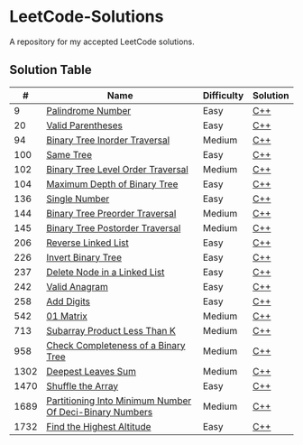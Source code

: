 # LeetCode-Solutions
A repository for my accepted LeetCode solutions.


## Solution Table
| # | Name | Difficulty | Solution |
| --- | --- | --- | --- |
| 9 | [Palindrome Number](https://leetcode.com/problems/palindrome-number) | Easy | [C++](https://github.com/AnxietyMedicine/LeetCode-Solutions/blob/main/C++/0009.%20Palindrome%20Number.cpp) |
| 20 | [Valid Parentheses](https://leetcode.com/problems/valid-parentheses) | Easy | [C++](https://github.com/AnxietyMedicine/LeetCode-Solutions/blob/main/C%2B%2B/0020.%20Valid%20Parentheses.cpp) |
| 94 | [Binary Tree Inorder Traversal](https://leetcode.com/problems/binary-tree-inorder-traversal/) | Medium | [C++](https://github.com/AnxietyMedicine/LeetCode-Solutions/blob/main/C%2B%2B/0094.%20Binary%20Tree%20Inorder%20Traversal.cpp) |
| 100 | [Same Tree](https://leetcode.com/problems/same-tree/) | Easy | [C++](https://github.com/AnxietyMedicine/LeetCode-Solutions/blob/main/C%2B%2B/0100.%20Same%20Tree.cpp) |
| 102 | [Binary Tree Level Order Traversal](https://leetcode.com/problems/binary-tree-level-order-traversal/) | Medium | [C++](https://github.com/AnxietyMedicine/LeetCode-Solutions/blob/main/C%2B%2B/0102.%20Binary%20Tree%20Level%20Order%20Traversal.cpp) |
| 104 | [Maximum Depth of Binary Tree](https://leetcode.com/problems/maximum-depth-of-binary-tree/) | Easy | [C++](https://github.com/AnxietyMedicine/LeetCode-Solutions/blob/main/C%2B%2B/0104.%20Maximum%20Depth%20of%20Binary%20Tree.cpp) |
| 136 | [Single Number](https://leetcode.com/problems/single-number/) | Easy | [C++](https://github.com/AnxietyMedicine/LeetCode-Solutions/blob/main/C%2B%2B/0136.%20Single%20Number.cpp) |
| 144| [Binary Tree Preorder Traversal](https://leetcode.com/problems/binary-tree-preorder-traversal/) | Medium | [C++](https://github.com/AnxietyMedicine/LeetCode-Solutions/blob/main/C%2B%2B/0144.%20Binary%20Tree%20Preorder%20Traversal.cpp) |
| 145| [Binary Tree Postorder Traversal](https://leetcode.com/problems/binary-tree-postorder-traversal/) | Medium | [C++](https://github.com/AnxietyMedicine/LeetCode-Solutions/blob/main/C%2B%2B/0145.%20Binary%20Tree%20Postorder%20Traversal.cpp) |
| 206 | [Reverse Linked List](https://leetcode.com/problems/reverse-linked-list/) | Easy | [C++](https://github.com/AnxietyMedicine/LeetCode-Solutions/blob/main/C%2B%2B/0206.%20Reverse%20Linked%20List.cpp) |
| 226 | [Invert Binary Tree](https://leetcode.com/problems/invert-binary-tree/) | Easy | [C++](https://github.com/AnxietyMedicine/LeetCode-Solutions/blob/main/C%2B%2B/0226.%20Invert%20Binary%20Tree.cpp) |
| 237 | [Delete Node in a Linked List](https://leetcode.com/problems/delete-node-in-a-linked-list/) | Easy | [C++](https://github.com/AnxietyMedicine/LeetCode-Solutions/blob/main/C%2B%2B/0237.%20Delete%20Node%20in%20a%20Linked%20List.cpp) |
| 242 | [Valid Anagram](https://leetcode.com/problems/valid-anagram/) | Easy | [C++](https://github.com/AnxietyMedicine/LeetCode-Solutions/blob/main/C%2B%2B/0242.%20Valid%20Anagram.cpp) |
| 258 | [Add Digits](https://leetcode.com/problems/add-digits/) | Easy | [C++](https://github.com/AnxietyMedicine/LeetCode-Solutions/blob/main/C%2B%2B/0258.%20Add%20Digits.cpp) |
| 542 | [01 Matrix](https://leetcode.com/problems/01-matrix/) | Medium | [C++](https://github.com/AnxietyMedicine/LeetCode-Solutions/blob/main/C++/0542.%2001%20Matrix.cpp) |
| 713 | [Subarray Product Less Than K](https://leetcode.com/problems/subarray-product-less-than-k) | Medium | [C++](https://github.com/AnxietyMedicine/LeetCode-Solutions/blob/main/C%2B%2B/0713.%20Subarray%20Product%20Less%20Than%20K.cpp) |
| 958 | [Check Completeness of a Binary Tree](https://leetcode.com/problems/check-completeness-of-a-binary-tree/) | Medium | [C++](https://github.com/AnxietyMedicine/LeetCode-Solutions/blob/main/C%2B%2B/0958.%20Check%20Completeness%20of%20a%20Binary%20Tree.cpp) |
| 1302 | [Deepest Leaves Sum](https://leetcode.com/problems/deepest-leaves-sum) | Medium | [C++](https://github.com/AnxietyMedicine/LeetCode-Solutions/blob/main/C%2B%2B/1302.%20Deepest%20Leaves%20Sum.cpp) |
| 1470 | [Shuffle the Array](https://leetcode.com/problems/shuffle-the-array) | Easy | [C++](https://github.com/AnxietyMedicine/LeetCode-Solutions/blob/main/C%2B%2B/1470.%20Shuffle%20the%20Array.cpp) |
| 1689 | [Partitioning Into Minimum Number Of Deci-Binary Numbers](https://leetcode.com/problems/partitioning-into-minimum-number-of-deci-binary-numbers/) | Medium | [C++](https://github.com/AnxietyMedicine/LeetCode-Solutions/blob/main/C%2B%2B/1689.%20Partitioning%20Into%20Minimum%20Number%20Of%20Deci-Binary%20Numbers.cpp) |
| 1732 | [Find the Highest Altitude](https://leetcode.com/problems/find-the-highest-altitude/) | Easy | [C++](https://github.com/AnxietyMedicine/LeetCode-Solutions/blob/main/C%2B%2B/1732.%20Find%20the%20Highest%20Altitude.cpp) |
